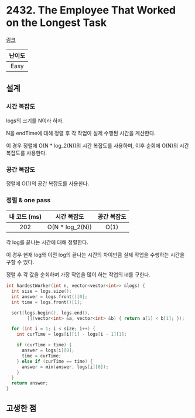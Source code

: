 # 2432. The Employee That Worked on the Longest Task

[링크](https://leetcode.com/problems/the-employee-that-worked-on-the-longest-task/)

| 난이도 |
| :----: |
|  Easy  |

## 설계

### 시간 복잡도

logs의 크기를 N이라 하자.

N을 endTime에 대해 정렬 후 각 작업이 실제 수행된 시간을 계산한다.

이 경우 정렬에 O(N \* log_2(N))의 시간 복잡도를 사용하며, 이후 순회에 O(N)의 시간 복잡도를 사용한다.

### 공간 복잡도

정렬에 O(1)의 공간 복잡도를 사용한다.

### 정렬 & one pass

| 내 코드 (ms) |   시간 복잡도    | 공간 복잡도 |
| :----------: | :--------------: | :---------: |
|     202      | O(N \* log_2(N)) |    O(1)     |

각 log를 끝나는 시간에 대해 정렬한다.

이 경우 현재 log와 이전 log의 끝나는 시간의 차이만큼 실제 작업을 수행하는 시간을 구할 수 있다.

정렬 후 각 값을 순회하며 가장 작업을 많이 하는 작업의 id를 구한다.

```cpp
int hardestWorker(int n, vector<vector<int>> &logs) {
  int size = logs.size();
  int answer = logs.front()[0];
  int time = logs.front()[1];

  sort(logs.begin(), logs.end(),
        [](vector<int> &a, vector<int> &b) { return a[1] < b[1]; });

  for (int i = 1; i < size; i++) {
    int curTime = logs[i][1] - logs[i - 1][1];

    if (curTime > time) {
      answer = logs[i][0];
      time = curTime;
    } else if (curTime == time) {
      answer = min(answer, logs[i][0]);
    }
  }
  return answer;
}
```

## 고생한 점

